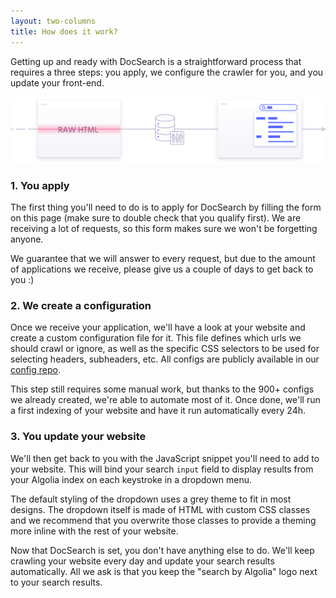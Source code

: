 ```yaml
---
layout: two-columns
title: How does it work?
---
```


Getting up and ready with DocSearch is a straightforward process that requires
a three steps: you apply, we configure the crawler for you, and you update your
front-end.

<img src="./assets/docsearch-how-it-works.png" alt="How it works" class="mt-2"/>

### 1. You apply

The first thing you'll need to do is to apply for DocSearch by filling the
form on this page (make sure to double check that you qualify first). We are
receiving a lot of requests, so this form makes sure we won't be forgetting
anyone.

We guarantee that we will answer to every request, but due to the amount of
applications we receive, please give us a couple of days to get back to you :)

### 2. We create a configuration

Once we receive your application, we'll have a look at your website and create
a custom configuration file for it. This file defines which urls we
should crawl or ignore, as well as the specific CSS selectors to be used for
selecting headers, subheaders, etc. All configs are publicly available in our
[config repo][1].

This step still requires some manual work, but thanks to the 900+ configs we
already created, we're able to automate most of it. Once done, we'll run a first
indexing of your website and have it run automatically every 24h.

### 3. You update your website

We'll then get back to you with the JavaScript snippet you'll need to add to
your website. This will bind your search `input` field to display results from
your Algolia index on each keystroke in a dropdown menu.

The default styling of the dropdown uses a grey theme to fit in most designs.
The dropdown itself is made of HTML with custom CSS classes and we recommend
that you overwrite those classes to provide a theming more inline with the rest
of your website.

Now that DocSearch is set, you don't have anything else to do. We'll keep
crawling your website every day and update your search results automatically.
All we ask is that you keep the "search by Algolia" logo next to your search
results.

[1]: https://github.com/algolia/docsearch-configs/tree/master/configs
